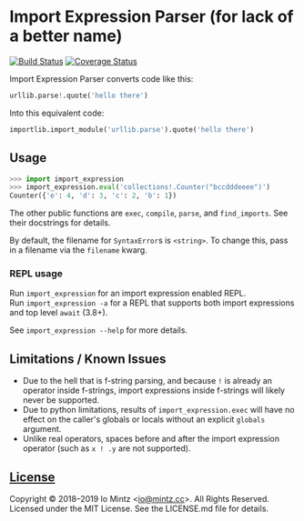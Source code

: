 # Import Expression Parser (for lack of a better name)

[![Build Status](https://img.shields.io/travis/iomintz/import-expression-parser/main.svg?label=tests)](https://travis-ci.org/iomintz/import-expression-parser)
[![Coverage Status](https://coveralls.io/repos/github/iomintz/import-expression-parser/badge.svg?branch=main)](https://coveralls.io/github/iomintz/import-expression-parser?branch=main)

Import Expression Parser converts code like this:

```py
urllib.parse!.quote('hello there')
```

Into this equivalent code:
```py
importlib.import_module('urllib.parse').quote('hello there')
```

## Usage

```py
>>> import import_expression
>>> import_expression.eval('collections!.Counter("bccdddeeee")')
Counter({'e': 4, 'd': 3, 'c': 2, 'b': 1})
```

The other public functions are `exec`, `compile`, `parse`, and `find_imports`. See their docstrings for details.

By default, the filename for `SyntaxError`s is `<string>`.
To change this, pass in a filename via the `filename` kwarg.

### REPL usage

Run `import_expression` for an import expression enabled REPL. \
Run `import_expression -a` for a REPL that supports both import expressions and top level `await` (3.8+).

See `import_expression --help` for more details. 

## Limitations / Known Issues

* Due to the hell that is f-string parsing, and because `!` is already an operator inside f-strings,
  import expressions inside f-strings will likely never be supported.
* Due to python limitations, results of `import_expression.exec` will have no effect on the caller's globals or locals
  without an explicit `globals` argument.
* Unlike real operators, spaces before and after the import expression operator (such as `x ! .y` are not supported).

## [License](https://github.com/bmintz/import-expression-parser/blob/main/LICENSE)

Copyright © 2018–2019 Io Mintz <<io@mintz.cc>>. All Rights Reserved. \
Licensed under the MIT License. See the LICENSE.md file for details.
